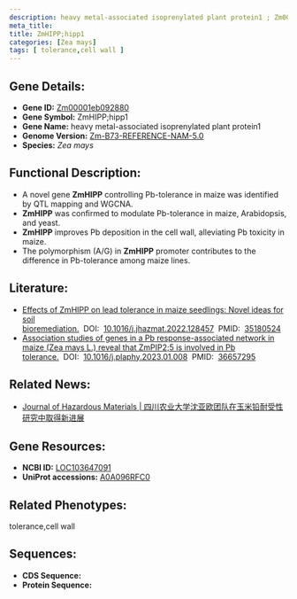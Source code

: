 ```yaml
---
description: heavy metal-associated isoprenylated plant protein1 ; Zm00001eb092880 ; Zea mays
meta_title:
title: ZmHIPP;hipp1
categories: [Zea mays]
tags: [ tolerance,cell wall ]
---
```


## Gene Details:
- **Gene ID:**	[Zm00001eb092880]()
- **Gene Symbol:** ZmHIPP;hipp1
- **Gene Name:** heavy metal-associated isoprenylated plant protein1
- **Genome Version:** [Zm-B73-REFERENCE-NAM-5.0]()
- **Species:** *Zea mays*

## Functional Description:
   - A novel gene **ZmHIPP** controlling Pb-tolerance in maize was identified by QTL mapping and WGCNA.
   - **ZmHIPP** was confirmed to modulate Pb-tolerance in maize, Arabidopsis, and yeast.
   - **ZmHIPP** improves Pb deposition in the cell wall, alleviating Pb toxicity in maize.
   - The polymorphism (A/G) in **ZmHIPP** promoter contributes to the difference in Pb-tolerance among maize lines.

## Literature:
   - [Effects of ZmHIPP on lead tolerance in maize seedlings: Novel ideas for soil bioremediation.]( https://www.sciencedirect.com/science/article/pii/S030438942200245X?via%3Dihub)&nbsp;&nbsp;DOI:&nbsp;&nbsp;[10.1016/j.jhazmat.2022.128457](https://www.sciencedirect.com/science/article/pii/S030438942200245X?via%3Dihub)&nbsp;&nbsp;PMID:&nbsp;&nbsp;[35180524](https://pubmed.ncbi.nlm.nih.gov/35180524/)
   - [Association studies of genes in a Pb response-associated network in maize (Zea mays L.) reveal that ZmPIP2;5 is involved in Pb tolerance.]( https://www.sciencedirect.com/science/article/abs/pii/S0981942823000128?via%3Dihub)&nbsp;&nbsp;DOI:&nbsp;&nbsp;[10.1016/j.plaphy.2023.01.008](https://www.sciencedirect.com/science/article/abs/pii/S0981942823000128?via%3Dihub)&nbsp;&nbsp;PMID:&nbsp;&nbsp;[36657295](https://pubmed.ncbi.nlm.nih.gov/36657295/)

## Related News:
   - [Journal of Hazardous Materials | 四川农业大学沈亚欧团队在玉米铅耐受性研究中取得新进展](https://mp.weixin.qq.com/s?__biz=Mzg3MDEwNDEyMg==&mid=2247525310&idx=2&sn=4a58daa06ea6d322f41842bd22e242aa&chksm=ce90ceebf9e747fde2747d0e960be3a429641f8b8b5e846623159e6066216eb0423c81e5ff17&scene=27#wechat_redirect)

## Gene Resources:
- **NCBI ID:** [LOC103647091](https://www.ncbi.nlm.nih.gov/gene/?term=LOC103647091)
- **UniProt accessions:** [A0A096RFC0](https://www.uniprot.org/uniprotkb/A0A096RFC0/entry)

## Related Phenotypes:
tolerance,cell wall

## Sequences:
- **CDS Sequence:**
- **Protein Sequence:**
